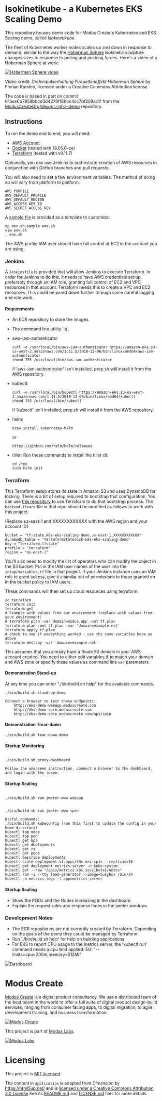 Isokinetikube - a Kubernetes EKS Scaling Demo
=============================================

This repository houses demo code for Modus Create's Kubernetes and EKS Scaling demo, called *Isokinetikube*.

The fleet of Kubernetes worker nodes scales up and down in response to demand, similar to the way the [Hoberman Sphere](https://en.wikipedia.org/wiki/Hoberman_sphere) isokinetic sculpture changes sizes in response to pulling and pushing forces. Here's a video of a Hoberman Sphere at work:

[![Hoberman Sphere video](http://img.youtube.com/vi/0b40puT7N68/0.jpg)](http://www.youtube.com/watch?v=0b40puT7N68E)

Video credit: _Drehimpulserhaltung Pirouetteneffekt Hoberman Sphere_ by Florian Karsten, licensed under a Creative Commons Attribution license

The code is based in part on commit 61bee0b7858bbcd3d4276f186cc4cc7bf298ac11 from the [ModusCreateOrg/devops-infra-demo](https://github.com/ModusCreateOrg/devops-infra-demo/) repository.

 
Instructions
------------

 To run the demo end to end, you will need:
 
* [AWS Account](https://aws.amazon.com/)
* [Docker](https://docker.com/) (tested with 18.05.0-ce)
* [Terraform](https://www.terraform.io/) (tested with  v0.11.7)

Optionally, you can use Jenkins to orchestrate creation of AWS resources in conjunction with GitHub branches and pull requests.

You will also need to set a few environment variables. The method of doing so will vary from platform to platform. 

```
AWS_PROFILE
AWS_DEFAULT_PROFILE
AWS_DEFAULT_REGION
AWS_ACCESS_KEY_ID
AWS_SECRET_ACCESS_KEY
```

A [sample file](env.sh.sample) is provided as a template to customize:

```
cp env.sh.sample env.sh
vim env.sh
. env.sh
```

The AWS profile IAM user should have full control of EC2 in the account you are using.

### Jenkins

A `Jenkinsfile` is provided that will allow Jenkins to execute Terraform. In order for Jenkins to do this, it needs to have AWS credentials set up, preferably through an IAM role, granting full control of EC2 and VPC resources in that account. Terraform needs this to create a VPC and EC2 resources. This could be pared down further through some careful logging and role work.

#### Requirements
- An ECR repository to store the images.
- The command line utility 'jq'.
- aws-iam-authenticator
	```
	curl -o /usr/local/bin/aws-iam-authenticator https://amazon-eks.s3-us-west-2.amazonaws.com/1.11.5/2018-12-06/bin/linux/amd64/aws-iam-authenticator
    chmod 755 /usr/local/bin/aws-iam-authenticator
	```
    If 'aws-iam-authenticator' isn't installed, prep.sh will install it from the AWS repository.
- kubectl:
	```
	curl -o /usr/local/bin/kubectl https://amazon-eks.s3-us-west-2.amazonaws.com/1.11.5/2018-12-06/bin/linux/amd64/kubectl
    chmod 755 /usr/local/bin/kubectl
	```
    If 'kubectl' isn't installed, prep.sh will install it from the AWS repository.

- helm:
    ```
    brew install kubernetes-helm
    ```
    or
    ```
    https://github.com/helm/helm/releases
    ```
- tiller:
    Run these commands to install the tiller cli:
    ```
    cd /tmp
    sudo helm init
    ```

### Terraform

This Terraform setup stores its state in Amazon S3 and uses DynamoDB for locking. There is a bit of setup required to bootstrap that configuration. You can use [this repository](https://github.com/monterail/terraform-bootstrap-example) to use Terraform to do that bootstrap process. The `backend.tfvars` file in that repo should be modified as follows to work with this project:

(Replace us-east-1 and XXXXXXXXXXXX with the AWS region and your account ID)
```
bucket = "tf-state.k8s-eks-scaling-demo.us-east-1.XXXXXXXXXXXX"
dynamodb_table = "TerraformStatelock-k8s-eks-scaling-demo"
key = "terraform.tfstate"
profile = "terraform"
region = "us-east-1"
```
You'll also need to modify the list of operators who can modify the object in the S3 bucket. Put in the IAM user names of the user into the `setup/variables.tf` file in that project. If your Jenkins instance uses an IAM role to grant access, give it a similar set of permissions to those granted on in the bucket policy to IAM users.

These commands will then set up cloud resources using terraform:
 
    cd terraform
    terraform init
    terraform get
    # Example with values from our environment (replace with values from your environment)
    # terraform plan -var domain=modus.app -out tf.plan
    terraform plan -out tf.plan -var 'domain=example.net'
    terraform apply tf.plan
    # check to see if everything worked - use the same variables here as above
    terraform destroy -var 'domain=example.net'

This assumes that you already have a Route 53 domain in your AWS account created.
You need to either edit variables.tf to match your domain and AWS zone or specify these values as command line `var` parameters.

#### Demonstration Stand-up
At any time you can enter "./bin/build.sh help" for the available commands.

```
./bin/build.sh stand-up-demo

Connect a browser to test these endpoints:
    http://eks-demo-webapp.moduscreate.com
    http://eks-demo-spin.moduscreate.com
    http://eks-demo-spin.moduscreate.com/api/spin
```
#### Demonstration Trear-down
```
./bin/build.sh tear-down-demo

```

#### Startup Monitoring
```

./bin/build.sh proxy-dashboard

Follow the onscreen instruction, connect a browser to the dashboard, and login with the token.

```

#### Startup Scaling
```

./bin/build.sh run-jmeter-www webapp

```
```

./bin/build.sh run-jmeter-www spin

```

```
Useful commands:
./bin/build.sh kubeconfig (run this first to update the config in your home directory)
kubectl top node
kubectl top pod
kubectl get hpa
kubectl get deployments
kubectl get rs
kubectl get pods
kubectl describe deployments
kubectl scale deployment.v1.apps/k8s-dev-spin --replicas=10
kubectl get deployment metrics-server -n kube-system
kubectl get --raw "/apis/metrics.k8s.io/v1beta1/nodes"
kubectl run -i --tty load-generator --image=busybox /bin/sh
kubectl -n metrics logs -l app=metrics-server

```

#### Startup Scaling

- Show the PODs and the Nodes increasing in the dashboard.
- Explain the request rates and response times in the jmeter windows

### Development Notes
- The ECR repositories are not currently created by Terraform. Depending on the goals of the demo they could be managed by Terraform.
- Run './bin/build.sh help' for help on building applications.
- For EKS to report CPU usage to the metrics server, the 'kubectl run' command needs a cpu limit applied: EG: "--limits=cpu=200m,memory=512Mi" 

![Dashboard](images/pie-charts.png)


# Modus Create

[Modus Create](https://moduscreate.com) is a digital product consultancy. We use a distributed team of the best talent in the world to offer a full suite of digital product design-build services; ranging from consumer facing apps, to digital migration, to agile development training, and business transformation.

[![Modus Create](https://res.cloudinary.com/modus-labs/image/upload/h_80/v1533109874/modus/logo-long-black.png)](https://moduscreate.com)

This project is part of [Modus Labs](https://labs.moduscreate.com).

[![Modus Labs](https://res.cloudinary.com/modus-labs/image/upload/h_80/v1531492623/labs/logo-black.png)](https://labs.moduscreate.com)

# Licensing

This project is [MIT licensed](./LICENSE).

The content in `application` is adapted from _Dimension_ by https://html5up.net/ and is [licensed under a Creative Commons Attribution 3.0 License](https://html5up.net/license) See its [README.md](application/README.md) and [LICENSE.md](application/LICENSE.md) files for more details.


